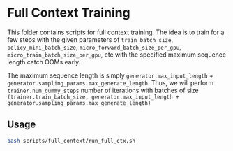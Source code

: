 # Full Context Training

This folder contains scripts for full context training. The idea is to train for a few steps with the given parameters of `train_batch_size`, `policy_mini_batch_size`, `micro_forward_batch_size_per_gpu`, `micro_train_batch_size_per_gpu`, etc with the specified maximum sequence length catch OOMs early.

The maximum sequence length is simply `generator.max_input_length` + `generator.sampling_params.max_generate_length`. Thus, we will perform `trainer.num_dummy_steps` number of iterations with batches of size `(trainer.train_batch_size, generator.max_input_length + generator.sampling_params.max_generate_length)`

## Usage

```bash
bash scripts/full_context/run_full_ctx.sh
```